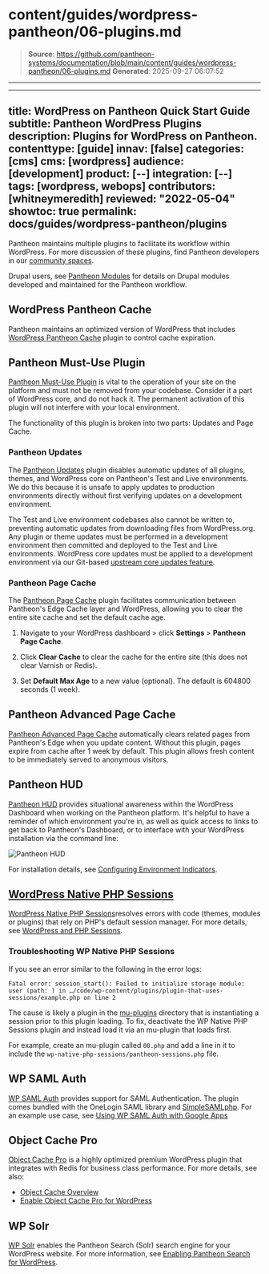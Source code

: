 # content/guides/wordpress-pantheon/06-plugins.md

> **Source**: https://github.com/pantheon-systems/documentation/blob/main/content/guides/wordpress-pantheon/06-plugins.md
> **Generated**: 2025-09-27 06:07:52

---

---
title: WordPress on Pantheon Quick Start Guide
subtitle: Pantheon WordPress Plugins
description: Plugins for WordPress on Pantheon.
contenttype: [guide]
innav: [false]
categories: [cms]
cms: [wordpress]
audience: [development]
product: [--]
integration: [--]
tags: [wordpress, webops]
contributors: [whitneymeredith]
reviewed: "2022-05-04"
showtoc: true
permalink: docs/guides/wordpress-pantheon/plugins
---

Pantheon maintains multiple plugins to facilitate its workflow within WordPress. For more discussion of these plugins, find Pantheon developers in our [community spaces](https://pantheon.io/developer-community).

<Alert title="Note" type="info">

Drupal users, see [Pantheon Modules](/modules) for details on Drupal modules developed and maintained for the Pantheon workflow.

</Alert>

## WordPress Pantheon Cache

Pantheon maintains an optimized version of WordPress that includes [WordPress Pantheon Cache](/guides/wordpress-configurations/wordpress-cache-plugin) plugin to control cache expiration.

## Pantheon Must-Use Plugin

[Pantheon Must-Use Plugin](https://github.com/pantheon-systems/WordPress/tree/default/wp-content/mu-plugins/pantheon-mu-plugin) is vital to the operation of your site on the platform and must not be removed from your codebase. Consider it a part of WordPress core, and do not hack it. The permanent activation of this plugin will not interfere with your local environment.

The functionality of this plugin is broken into two parts: Updates and Page Cache.

### Pantheon Updates

The [Pantheon Updates](https://github.com/pantheon-systems/WordPress/blob/default/wp-content/mu-plugins/pantheon-mu-plugin/inc/pantheon-updates.php) plugin disables automatic updates of all plugins, themes, and WordPress core on Pantheon's Test and Live environments. We do this because it is unsafe to apply updates to production environments directly without first verifying updates on a development environment.

The Test and Live environment codebases also cannot be written to, preventing automatic updates from downloading files from WordPress.org. Any plugin or theme updates must be performed in a development environment then committed and deployed to the Test and Live environments. WordPress core updates must be applied to a development environment via our Git-based [upstream core updates feature](/core-updates).

### Pantheon Page Cache

The [Pantheon Page Cache](https://github.com/pantheon-systems/pantheon-mu-plugin/blob/main/inc/pantheon-page-cache.php) plugin facilitates communication between Pantheon's Edge Cache layer and WordPress, allowing you to clear the entire site cache and set the default cache age.

1. Navigate to your WordPress dashboard > click **Settings** > **Pantheon Page Cache**.

1. Click **Clear Cache** to clear the cache for the entire site (this does not clear Varnish or Redis).

1. Set **Default Max Age** to a new value (optional). The default is 604800 seconds (1 week).

## Pantheon Advanced Page Cache

[Pantheon Advanced Page Cache](https://wordpress.org/plugins/pantheon-advanced-page-cache) automatically clears related pages from Pantheon's Edge when you update content. Without this plugin, pages expire from cache after 1 week by default. This plugin allows fresh content to be immediately served to anonymous visitors.

## Pantheon HUD

[Pantheon HUD](https://wordpress.org/plugins/pantheon-hud) provides situational awareness within the WordPress Dashboard when working on the Pantheon platform. It's helpful to have a reminder of which environment you're in, as well as quick access to links to get back to Pantheon's Dashboard, or to interface with your WordPress installation via the command line:

![Pantheon HUD](../../../images/pantheon-hud.png)

For installation details, see [Configuring Environment Indicators](/guides/environment-configuration/environment-indicator).

## [WordPress Native PHP Sessions](https://wordpress.org/plugins/wp-native-php-sessions)

[WordPress Native PHP Sessions](https://wordpress.org/plugins/wp-native-php-sessions)resolves errors with code (themes, modules or plugins) that rely on PHP's default session manager. For more details, see [WordPress and PHP Sessions](/guides/php/wordpress-sessions/#troubleshooting-session-errors).

### Troubleshooting WP Native PHP Sessions

If you see an error similar to the following in the error logs:

```none
Fatal error: session_start(): Failed to initialize storage module: user (path: ) in …/code/wp-content/plugins/plugin-that-uses-sessions/example.php on line 2
```

The cause is likely a plugin in the [mu-plugins](/guides/wordpress-configurations/mu-plugin) directory that is instantiating a session prior to this plugin loading. To fix, deactivate the WP Native PHP Sessions plugin and instead load it via an mu-plugin that loads first.

For example, create an mu-plugin called `00.php` and add a line in it to include the `wp-native-php-sessions/pantheon-sessions.php` file.

## WP SAML Auth

[WP SAML Auth](https://wordpress.org/plugins/wp-saml-auth/)
provides support for SAML Authentication. The plugin comes bundled with the OneLogin SAML library and [SimpleSAMLphp](https://simplesamlphp.org/). For an example use case, see [Using WP SAML Auth with Google Apps](/guides/wordpress-google-sso)

## Object Cache Pro
[Object Cache Pro](https://objectcache.pro/) is a highly optimized premium WordPress plugin that integrates with Redis for business class performance. For more details, see also:

- [Object Cache Overview](/object-cache#wordpress-object-cache-pro)
- [Enable Object Cache Pro for WordPress](/object-cache/wordpress)

## WP Solr

[WP Solr](https://wordpress.org/plugins/solr-power/) enables the Pantheon Search (Solr) search engine for your WordPress website. For more information, see [Enabling Pantheon Search for WordPress](/guides/wordpress-developer/wordpress-solr).
